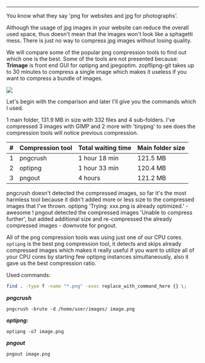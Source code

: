 
---

You know what they say 'png for websites and jpg for photographs'.

Although the usage of jpg images in your website can reduce the overall used space, thus doesn't mean that the images won't look like a sphagetti mess. There is just no way to compress jpg images without losing quality.

We will compare some of the popular png compression tools to find out which one is the best. Some of the tools are not presented because:
**Trimage** is front end GUI for optipng and jpegoptim. zopflipng-git takes up to 30 minutes to compress a single image which makes it useless if you want to compress a bundle of images.

![]({|img|}/1misc/jpg_vs_png.png)

Let's begin with the comparison and later I'll give you the commands which I used.

1 main folder, 131.9 MB in size with 332 files and 4 sub-folders. I've compressed 3 images with GIMP and 2 more with 'tinypng' to see does the compression tools will notice previous compression.

| \#  | Compression tool | Total waiting time | Main folder size |
|-----|------------------|--------------------|------------------|
| 1   | pngcrush         | 1 hour 18 min      | 121.5 MB         |
| 2   | optipng          | 1 hour 33 min      | 120.4 MB         |
| 3   | pngout           | 4 hours            | 121.2 MB         |

pngcrush doesn't detected the compressed images, so far it's the most harmless tool because it didn't added more or less size to the compressed images that I've thrown.
optipng 'Trying: xxx.png is already optimized.' - awesome !
pngout detected the compressed images 'Unable to compress further', but added additional size and re-compressed the already compressed images - downvote for pngout.

All of the png compression tools was using just one of our CPU cores. ```optipng``` is the best png compression tool, it detects and skips already compressed images which makes it really useful if you want to utilize all of your CPU cores by starting few optipng instances simultaneously, also it gave us the best compression ratio.

Used commands:

```bash
find . -type f -name "*.png" -exec replace_with_command_here {} \;
```

***pngcrush***

```
pngcrush -brute -d /home/user/images/ image.png
```


***optipng:***

```
optipng -o7 image.png
```

***pngout***

```
pngout image.png
```
